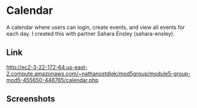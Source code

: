 # Calendar
A calendar where users can login, create events, and view all events for each day. I created this with partner Sahara Ensley (sahara-ensley).

## Link 
http://ec2-3-22-172-64.us-east-2.compute.amazonaws.com/~nathanostdiek/mod5group/module5-group-mod5-455650-448785/calendar.php


## Screenshots

